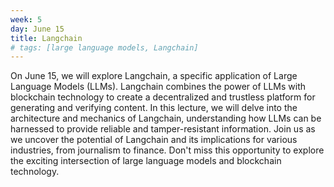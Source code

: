 ```yaml
---
week: 5
day: June 15
title: Langchain
# tags: [large language models, Langchain]
---
```


On June 15, we will explore Langchain, a specific application of Large Language Models (LLMs). Langchain combines the power of LLMs with blockchain technology to create a decentralized and trustless platform for generating and verifying content. In this lecture, we will delve into the architecture and mechanics of Langchain, understanding how LLMs can be harnessed to provide reliable and tamper-resistant information. Join us as we uncover the potential of Langchain and its implications for various industries, from journalism to finance. Don't miss this opportunity to explore the exciting intersection of large language models and blockchain technology.